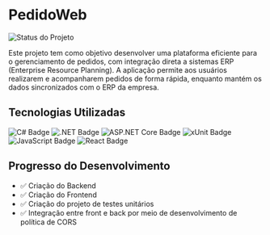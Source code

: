 # PedidoWeb 

![Status do Projeto](https://img.shields.io/badge/Status-Em%20Desenvolvimento-yellow?style=for-the-badge)

Este projeto tem como objetivo desenvolver uma plataforma eficiente para o gerenciamento de pedidos, com integração direta a sistemas ERP (Enterprise Resource Planning). A aplicação permite aos usuários realizarem e acompanharem pedidos de forma rápida, enquanto mantém os dados sincronizados com o ERP da empresa.

## Tecnologias Utilizadas

![C# Badge](https://img.shields.io/badge/C%23-239120?style=for-the-badge&logo=csharp&logoColor=white) ![.NET Badge](https://img.shields.io/badge/.NET-512BD4?style=for-the-badge&logo=dotnet&logoColor=white) ![ASP.NET Core Badge](https://img.shields.io/badge/ASP.NET_Core-512BD4?style=for-the-badge&logo=dotnet&logoColor=white) ![xUnit Badge](https://img.shields.io/badge/xUnit-%232C3E50?style=for-the-badge&logo=xunit&logoColor=white) 
![JavaScript Badge](https://img.shields.io/badge/JavaScript-F7DF1E?style=for-the-badge&logo=javascript&logoColor=black) ![React Badge](https://img.shields.io/badge/React-61DAFB?style=for-the-badge&logo=react&logoColor=black)

## Progresso do Desenvolvimento

- ✅ Criação do Backend  
- ✅ Criação do Frontend  
- ✅ Criação do projeto de testes unitários  
- ✅ Integração entre front e back por meio de desenvolvimento de política de CORS  
